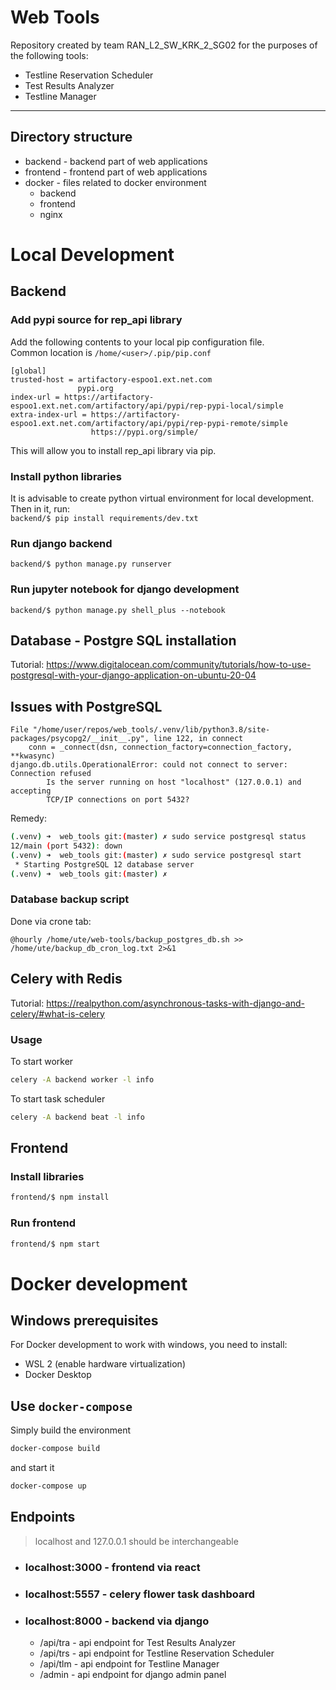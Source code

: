 # Web Tools
Repository created by team RAN_L2_SW_KRK_2_SG02 for the purposes of the following tools:
- Testline Reservation Scheduler
- Test Results Analyzer
- Testline Manager
__________

## Directory structure
- backend - backend part of web applications
- frontend - frontend part of web applications
- docker - files related to docker environment
    * backend
    * frontend
    * nginx

# Local Development
## Backend

### Add pypi source for rep_api library
Add the following contents to your local pip configuration file.  
Common location is `/home/<user>/.pip/pip.conf` 
```
[global]
trusted-host = artifactory-espoo1.ext.net.com
               pypi.org
index-url = https://artifactory-espoo1.ext.net.com/artifactory/api/pypi/rep-pypi-local/simple
extra-index-url = https://artifactory-espoo1.ext.net.com/artifactory/api/pypi/rep-pypi-remote/simple
                  https://pypi.org/simple/
```
This will allow you to install rep_api library via pip.
### Install python libraries
It is advisable to create python virtual environment for local development. Then in it, run:  
`backend/$ pip install requirements/dev.txt`
### Run django backend
`backend/$ python manage.py runserver` 

### Run jupyter notebook for django development
`backend/$ python manage.py shell_plus --notebook`

## Database - Postgre SQL installation
Tutorial: https://www.digitalocean.com/community/tutorials/how-to-use-postgresql-with-your-django-application-on-ubuntu-20-04

## Issues with PostgreSQL
```
File "/home/user/repos/web_tools/.venv/lib/python3.8/site-packages/psycopg2/__init__.py", line 122, in connect
    conn = _connect(dsn, connection_factory=connection_factory, **kwasync)
django.db.utils.OperationalError: could not connect to server: Connection refused
        Is the server running on host "localhost" (127.0.0.1) and accepting
        TCP/IP connections on port 5432?
```
Remedy: 
```sh
(.venv) ➜  web_tools git:(master) ✗ sudo service postgresql status                        
12/main (port 5432): down
(.venv) ➜  web_tools git:(master) ✗ sudo service postgresql start 
 * Starting PostgreSQL 12 database server                                                                                                                                                          [ OK ] 
(.venv) ➜  web_tools git:(master) ✗ 
```
### Database backup script
Done via crone tab:
```
@hourly /home/ute/web-tools/backup_postgres_db.sh >> /home/ute/backup_db_cron_log.txt 2>&1
```

## Celery with Redis
Tutorial: https://realpython.com/asynchronous-tasks-with-django-and-celery/#what-is-celery

### Usage
To start worker
```sh
celery -A backend worker -l info
```

To start task scheduler
```sh
celery -A backend beat -l info
```

## Frontend
### Install libraries
```bash
frontend/$ npm install
```
### Run frontend
```bash
frontend/$ npm start
```

# Docker development
## Windows prerequisites
For Docker development to work with windows, you need to install:
- WSL 2 (enable hardware virtualization)
- Docker Desktop

## Use `docker-compose`

Simply build the environment
```bash
docker-compose build
```
and start it
```bash
docker-compose up
```

## Endpoints
> localhost and 127.0.0.1 should be interchangeable
- ### localhost:3000 - frontend via react
- ### localhost:5557 - celery flower task dashboard
- ### localhost:8000 - backend via django
    - /api/tra - api endpoint for Test Results Analyzer
    - /api/trs - api endpoint for Testline Reservation Scheduler
    - /api/tlm - api endpoint for Testline Manager
    - /admin - api endpoint for django admin panel



